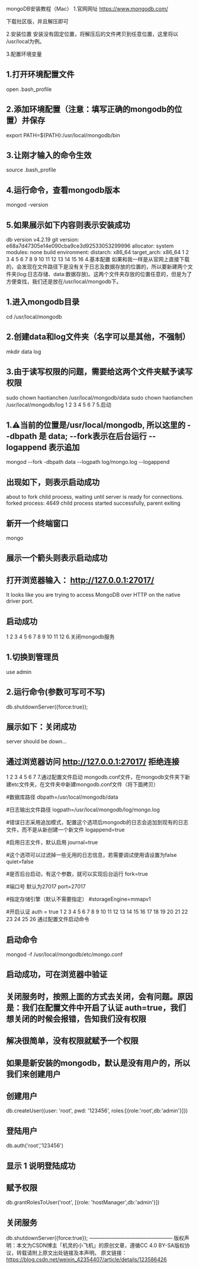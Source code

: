 mongoDB安装教程（Mac）
1.官网网址
https://www.mongodb.com/

下载社区版，并且解压即可

2.安装位置
安装没有固定位置，将解压后的文件拷贝到任意位置，这里将以 /usr/local为例。

3.配置环境变量
## 1.打开环境配置文件
open .bash_profile
## 2.添加环境配置（注意：填写正确的mongodb的位置）并保存
export PATH=${PATH}:/usr/local/mongodb/bin
## 3.让刚才输入的命令生效
source .bash_profile  
## 4.运行命令，查看mongodb版本
mongod -version
## 5.如果展示如下内容则表示安装成功
db version v4.2.19
git version: e68a7d47305e14e090cba9ce3d92533053299996
allocator: system
modules: none
build environment:
    distarch: x86_64
    target_arch: x86_64
1
2
3
4
5
6
7
8
9
10
11
12
13
14
15
16
4.基本配置
如果和我一样是从官网上直接下载的，会发现在文件路径下是没有关于日志及数据存放的位置的，所以要新建两个文件夹(log:日志存储、data:数据存放)。这两个文件夹存放的位置任意的，但是为了方便查找，我们还是放在/usr/local/mongodb下。

## 1.进入mongodb目录
cd /usr/local/mongodb
## 2.创建data和log文件夹（名字可以是其他，不强制）
mkdir data log
## 3.由于读写权限的问题，需要给这两个文件夹赋予读写权限
sudo chown haotianchen /usr/local/mongodb/data
sudo chown haotianchen /usr/local/mongodb/log
1
2
3
4
5
6
7
5.启动
## 1.⚠️当前的位置是/usr/local/mongodb, 所以这里的 --dbpath 是 data; --fork表示在后台运行  --logappend 表示追加
mongod --fork -dbpath data --logpath log/mongo.log --logappend
## 出现如下，则表示启动成功
about to fork child process, waiting until server is ready for connections.
forked process: 4649
child process started successfully, parent exiting
## 新开一个终端窗口
mongo
## 展示一个箭头则表示启动成功
## 打开浏览器输入： http://127.0.0.1:27017/
It looks like you are trying to access MongoDB over HTTP on the native driver port.
## 启动成功
1
2
3
4
5
6
7
8
9
10
11
12
6.关闭mongodb服务
## 1.切换到管理员
use admin
## 2.运行命令(参数可写可不写)
db.shutdownServer({force:true});
## 展示如下：关闭成功
server should be down...
## 通过浏览器访问 http://127.0.0.1:27017/  拒绝连接
1
2
3
4
5
6
7
7.通过配置文件启动
mongodb.conf文件，在mongodb文件夹下新建etc文件夹，在文件夹中新建mongodb.conf文件（将下面拷贝）

#数据库路径
dbpath=/usr/local/mongodb/data

#日志输出文件路径
logpath=/usr/local/mongodb/log/mongo.log

#错误日志采用追加模式，配置这个选项后mongodb的日志会追加到现有的日志文件，而不是从新创建一个新文件
logappend=true

#启用日志文件，默认启用
journal=true

#这个选项可以过滤掉一些无用的日志信息，若需要调试使用请设置为false
quiet=false

#是否后台启动，有这个参数，就可以实现后台运行
fork=true

#端口号 默认为27017
port=27017

#指定存储引擎（默认不需要指定）
#storageEngine=mmapv1

#开启认证
auth = true
1
2
3
4
5
6
7
8
9
10
11
12
13
14
15
16
17
18
19
20
21
22
23
24
25
26
通过配置文件启动命令

## 启动命令
mongod -f /usr/local/mongodb/etc/mongo.conf 
## 启动成功，可在浏览器中验证

## 关闭服务时，按照上面的方式去关闭，会有问题。原因是：我们在配置文件中开启了认证 auth=true，我们想关闭的时候会报错，告知我们没有权限
## 解决很简单，没有权限就赋予一个权限
## 如果是新安装的mongodb，默认是没有用户的，所以我们来创建用户

## 创建用户
db.createUser({user: 'root', pwd: '123456', roles:[{role:'root',db:'admin'}]})
## 登陆用户
db.auth('root','123456')
## 显示 1 说明登陆成功
## 赋予权限
db.grantRolesToUser('root', [{role: 'hostManager',db:'admin'}])
## 关闭服务
db.shutdownServer({force:true});
————————————————
版权声明：本文为CSDN博主「机灵的小飞机」的原创文章，遵循CC 4.0 BY-SA版权协议，转载请附上原文出处链接及本声明。
原文链接：https://blog.csdn.net/weixin_42354407/article/details/123586426